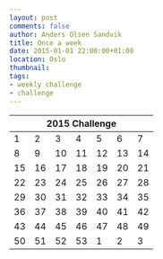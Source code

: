 ```yaml
---
layout: post
comments: false
author: Anders Olsen Sandvik
title: Once a week
date: 2015-01-01 22:00:00+01:00
location: Oslo
thumbnail:
tags:
- weekly challenge
- challenge
---
```


<table>
    <thead>
        <tr>
            <th colspan="7">
                2015 Challenge
            </th>
        </tr>
    </thead>
    <tbody>
        <tr>
            <td class="success">1</td>
            <td class="success">2</td>
            <td class="success">3</td>
            <td class="success">4</td>
            <td class="success">5</td>
            <td class="success">6</td>
            <td class="success">7</td>
        </tr>
        <tr>
            <td class="success">8</td>
            <td class="success">9</td>
            <td class="success">10</td>
            <td class="success">11</td>
            <td class="success">12</td>
            <td>13</td>
            <td>14</td>
        </tr>
        <tr>
            <td>15</td>
            <td>16</td>
            <td>17</td>
            <td>18</td>
            <td>19</td>
            <td>20</td>
            <td>21</td>
        </tr>
        <tr>
            <td>22</td>
            <td>23</td>
            <td>24</td>
            <td>25</td>
            <td>26</td>
            <td>27</td>
            <td>28</td>
        </tr>
        <tr>
            <td>29</td>
            <td>30</td>
            <td>31</td>
            <td>32</td>
            <td>33</td>
            <td>34</td>
            <td>35</td>
        </tr>
        <tr>
            <td>36</td>
            <td>37</td>
            <td>38</td>
            <td>39</td>
            <td>40</td>
            <td>41</td>
            <td>42</td>
        </tr>
        <tr>
            <td>43</td>
            <td>44</td>
            <td>45</td>
            <td>46</td>
            <td>47</td>
            <td>48</td>
            <td>49</td>
        </tr>
        <tr>
            <td>50</td>
            <td>51</td>
            <td>52</td>
            <td>53</td>
            <td class="off">1</td>
            <td class="off">2</td>
            <td class="off">3</td>
        </tr>
    </tbody>
</table>
